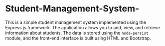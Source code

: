 # Student-Management-System-
This is a simple student management system implemented using the Express.js framework. The application allows you to add, view, and retrieve information about students. The data is stored using the `node-persist` module, and the front-end interface is built using HTML and Bootstrap.

## 
